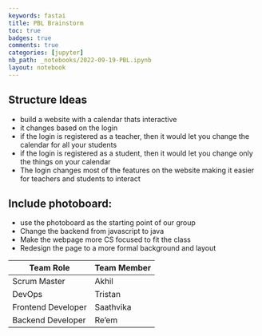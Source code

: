 ```yaml
---
keywords: fastai
title: PBL Brainstorm
toc: true 
badges: true
comments: true
categories: [jupyter]
nb_path: _notebooks/2022-09-19-PBL.ipynb
layout: notebook
---
```


<!--
#################################################
### THIS FILE WAS AUTOGENERATED! DO NOT EDIT! ###
#################################################
# file to edit: _notebooks/2022-09-19-PBL.ipynb
-->

<div class="container" id="notebook-container">
        
<div class="cell border-box-sizing text_cell rendered"><div class="inner_cell">
<div class="text_cell_render border-box-sizing rendered_html">
<h2 id="Structure-Ideas">Structure Ideas<a class="anchor-link" href="#Structure-Ideas"> </a></h2><ul>
<li>build a website with a calendar thats interactive</li>
<li>it changes based on the login</li>
<li>if the login is registered as a teacher, then it would let you change the calendar for all your students</li>
<li>if the login is registered as a student, then it would let you change only the things on your calendar</li>
<li>The login changes most of the features on the website making it easier for teachers and students to interact</li>
</ul>

</div>
</div>
</div>
<div class="cell border-box-sizing text_cell rendered"><div class="inner_cell">
<div class="text_cell_render border-box-sizing rendered_html">
<h2 id="Include-photoboard:">Include photoboard:<a class="anchor-link" href="#Include-photoboard:"> </a></h2><ul>
<li>use the photoboard as the starting point of our group </li>
<li>Change the backend from javascript to java</li>
<li>Make the webpage more CS focused to fit the class</li>
<li>Redesign the page to a more formal background and layout</li>
</ul>

</div>
</div>
</div>
<div class="cell border-box-sizing text_cell rendered"><div class="inner_cell">
<div class="text_cell_render border-box-sizing rendered_html">
<table>
<thead><tr>
<th>Team Role</th>
<th>Team Member</th>
</tr>
</thead>
<tbody>
<tr>
<td>Scrum Master</td>
<td>Akhil</td>
</tr>
<tr>
<td>DevOps</td>
<td>Tristan</td>
</tr>
<tr>
<td>Frontend Developer</td>
<td>Saathvika</td>
</tr>
<tr>
<td>Backend Developer</td>
<td>Re’em</td>
</tr>
</tbody>
</table>

</div>
</div>
</div>
</div>
 

